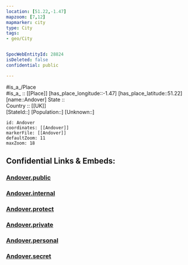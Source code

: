 ```yaml
---
location: [51.22,-1.47] 
mapzoom: [7,12] 
mapmarker: city 
type: City
tags:
- geo/City


SpocWebEntityId: 28824
isDeleted: false
confidential: public

---
```

#is_a_/Place  
#is_a_ :: [[Place]] 
[has_place_longitude::-1.47] 
[has_place_latitude::51.22] 
[name::Andover] 
State ::  
Country :: [[UK]]  
[StateId::] 
[Population::] 
[Unknown::] 


```leaflet
id: Andover
coordinates: [[Andover]] 
markerFile: [[Andover]] 
defaultZoom: 11 
maxZoom: 18
```


## Confidential Links & Embeds: 

### [Andover.public](/_public/\Earth\Continent\Europe\Europe~North\UK\England\Regions~England\South_East_England\Hampshire,County\cities~Hampshire\TestValley\cities~TestValleyAndover.public.md) 

### [Andover.internal](/_internal/\Earth\Continent\Europe\Europe~North\UK\England\Regions~England\South_East_England\Hampshire,County\cities~Hampshire\TestValley\cities~TestValleyAndover.internal.md) 

### [Andover.protect](/_protect/\Earth\Continent\Europe\Europe~North\UK\England\Regions~England\South_East_England\Hampshire,County\cities~Hampshire\TestValley\cities~TestValleyAndover.protect.md) 

### [Andover.private](/_private/\Earth\Continent\Europe\Europe~North\UK\England\Regions~England\South_East_England\Hampshire,County\cities~Hampshire\TestValley\cities~TestValleyAndover.private.md) 

### [Andover.personal](/_personal/\Earth\Continent\Europe\Europe~North\UK\England\Regions~England\South_East_England\Hampshire,County\cities~Hampshire\TestValley\cities~TestValleyAndover.personal.md) 

### [Andover.secret](/_secret/\Earth\Continent\Europe\Europe~North\UK\England\Regions~England\South_East_England\Hampshire,County\cities~Hampshire\TestValley\cities~TestValleyAndover.secret.md)

